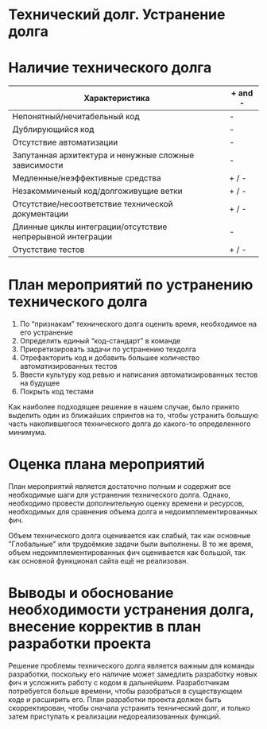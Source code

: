 # Технический долг. Устранение долга

# Наличие технического долга  


| Характеристика | + and - |
| --- | --- |
| Непонятный/нечитабельный код | - |
| Дублирующийся код | - |
| Отсутствие автоматизации | - |
| Запутанная архитектура и ненужные сложные зависимости | - |
| Медленные/неэффективные средства | + / - |
| Незакоммиченый код/долгоживущие ветки | + / - |
| Отсутствие/несоответствие технической документации | + / - |
| Длинные циклы интеграции/отсутствие непрерывной интеграции | - |
| Отустствие тестов | + / - |

# План мероприятий по устранению технического долга

1. По “признакам” технического долга оценить время, необходимое на его устранение
2. Определить единый “код-стандарт” в команде
3. Приоретизировать задачи по устранению техдолга
4. Отрефакторить код и добавить большее количество автоматизированных тестов
5. Ввести культуру код ревью и написания автоматизированных тестов на будущее
6. Покрыть код тестами

Как наиболее подходящее решение в нашем случае, было принято выделить один из ближайших спринтов на то, чтобы устранить большую часть накопившегося технического долга до какого-то определенного минимума.

# Оценка плана мероприятий

План мероприятий является достаточно полным и содержит все необходимые шаги для устранения технического долга. Однако, необходимо провести дополнительную оценку времени и ресурсов, необходимых для сравнения объема долга и недоимплементированных фич.

Объем технического долга оценивается как слабый, так как основные "Глобальные" или трудоёмкие задачи были выполнены. В то же время, объем недоимплементированных фич оценивается как большой, так как основной функционал сайта ещё не реализован.

# Выводы и обоснование необходимости устранения долга, внесение корректив в план разработки проекта

Решение проблемы технического долга является важным для команды разработки, поскольку его наличие может замедлить разработку новых фич и усложнить работу с кодом в дальнейшем. Разработчикам потребуется больше времени, чтобы разобраться в существующем коде и расширить его. План разработки проекта должен быть скорректирован, чтобы сначала устранить технический долг, и только затем приступать к реализации недореализованных функций.
